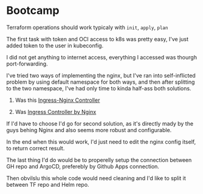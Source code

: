 # Bootcamp

Terraform operations should work typicaly with `init`, `apply`, `plan`

The first task with token and OCI access to k8s was pretty easy, I've just added token to the user in kubeconfig.

I did not get anything to internet access, everything I accessed was thourgh port-forwarding.

I've tried two ways of implementing the nginx, but I've ran into self-inflicted problem by using default namespace for both ways, and then after splitting to the two namespace, I've had only time to kinda half-ass both solutions.

1. Was this [Ingress-Nginx Controller](https://kubernetes.github.io/ingress-nginx/)

2. Was [Ingress Controller by Nginx](https://github.com/nginxinc/kubernetes-ingress/tree/main)

If I'd have to choose I'd go for second solution, as it's directly mady by the guys behing Nginx and also seems more robust and configurable.

In the end when this would work, I'd just need to edit the nginx config itself, to return correct result.

The last thing I'd do would be to properelly setup the connection between GH repo and ArgoCD, preferebly by Github Apps connection.

Then obvilslu this whole code would need cleaning and I'd like to split it between TF repo and Helm repo.

